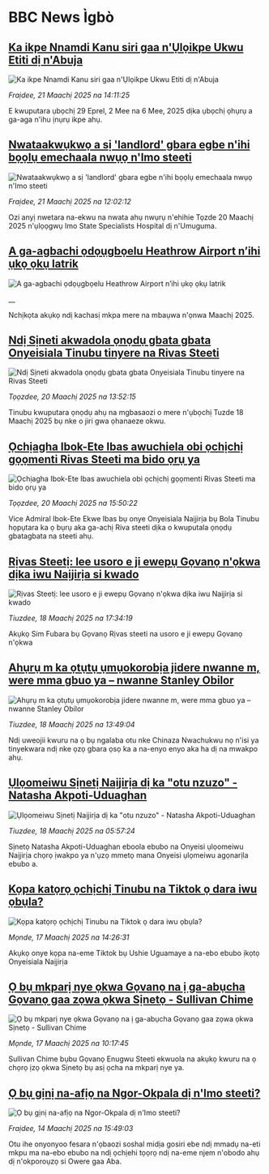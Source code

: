 # BBC News Ìgbò## [Ka ikpe Nnamdi Kanu siri gaa n'Ụlọikpe Ukwu Etiti dị n'Abuja](https://www.bbc.com/igbo/articles/c201yydl04vo?at_campaign=githubrss)![Ka ikpe Nnamdi Kanu siri gaa n'Ụlọikpe Ukwu Etiti dị n'Abuja](https://ichef.bbci.co.uk/ace/standard/240/cpsprodpb/ac66/live/d46b0000-065e-11f0-94d4-6f954f5dcfa3.png)_Fraịdee, 21 Maachị 2025 na 14:11:25_E kwuputara ụbọchị 29 Eprel, 2 Mee na 6 Mee, 2025 dịka ụbọchị ọhụrụ a ga-aga n'ihu ịnụrụ ikpe ahụ.## [Nwataakwụkwọ a sị 'landlord' gbara egbe n'ihi bọọlụ emechaala nwụọ n'Imo steeti](https://www.bbc.com/igbo/articles/czx72gz17p6o?at_campaign=githubrss)![Nwataakwụkwọ a sị 'landlord' gbara egbe n'ihi bọọlụ emechaala nwụọ n'Imo steeti](https://ichef.bbci.co.uk/ace/standard/240/cpsprodpb/d273/live/5ebaa710-064b-11f0-88b7-5556e7b55c5e.png)_Fraịdee, 21 Maachị 2025 na 12:02:12_Ozi anyị nwetara na-ekwu na nwata ahụ nwụrụ n'ehihie Tọzde 20 Maachị 2025 n'ụlọọgwụ Imo State Specialists Hospital dị n'Umuguma.## [A ga-agbachi ọdọụgbọelu Heathrow Airport n’ihi ụkọ ọkụ latrik](https://www.bbc.co.uk/igbo/live/c778nl48lz4t?at_campaign=githubrss)![A ga-agbachi ọdọụgbọelu Heathrow Airport n’ihi ụkọ ọkụ latrik](https://ichef.bbci.co.uk/ace/standard/240/cpsprodpb/1fcd/live/b1455830-061f-11f0-97d3-37df2b293ed1.jpg)__Nchịkọta akụkọ ndị kachasị mkpa mere na mbaụwa n'ọnwa Maachị 2025.## [Ndị Sịneti akwadola ọnọdụ gbata gbata Onyeisiala Tinubu tinyere na Rivas Steeti](https://www.bbc.com/igbo/articles/c9vy30r497no?at_campaign=githubrss)![Ndị Sịneti akwadola ọnọdụ gbata gbata Onyeisiala Tinubu tinyere na Rivas Steeti](https://ichef.bbci.co.uk/ace/standard/240/cpsprodpb/15c0/live/143d4850-0592-11f0-88b7-5556e7b55c5e.jpg)_Tọọzdee, 20 Maachị 2025 na 13:52:15_Tinubu kwuputara ọnọdụ ahụ na mgbasaozi o mere n'ụbọchị Tuzde 18 Maachị 2025 bụ nke o jiri gwa ọhanaeze okwu.## [Ọchịagha Ibok-Ete Ibas awuchiela obi ọchịchị gọọmenti Rivas Steeti ma bido ọrụ ya](https://www.bbc.com/igbo/articles/cpwdpwp2xvzo?at_campaign=githubrss)![Ọchịagha Ibok-Ete Ibas awuchiela obi ọchịchị gọọmenti Rivas Steeti ma bido ọrụ ya](https://ichef.bbci.co.uk/ace/standard/240/cpsprodpb/5e2a/live/36a85e10-05a2-11f0-93be-cfe0eee45431.jpg)_Tọọzdee, 20 Maachị 2025 na 15:50:22_Vice Admiral Ibok-Ete Ekwe Ibas bụ onye Onyeisiala Naịjirịa bụ Bola Tinubu họpụtara ka ọ bụrụ aka ga-achị Riva steeti dịka o kwuputala ọnọdụ gbatagbata na steeti ahụ.## [Rịvas Steetị: lee usoro e ji ewepụ Gọvanọ n'ọkwa dịka iwu Naịjirịa si kwado](https://www.bbc.com/igbo/articles/cpq2p1lxddzo?at_campaign=githubrss)![Rịvas Steetị: lee usoro e ji ewepụ Gọvanọ n'ọkwa dịka iwu Naịjirịa si kwado](https://ichef.bbci.co.uk/ace/standard/240/cpsprodpb/29e8/live/964b8d80-041a-11f0-97d3-37df2b293ed1.jpg)_Tiuzdee, 18 Maachị 2025 na 17:34:19_Akụkọ Sim Fubara bụ Gọvanọ Rịvas steeti na usoro e ji ewepụ Gọvanọ n'ọkwa## [Ahụrụ m ka ọtụtụ ụmụokorobịa jidere nwanne m, were mma gbuo ya – nwanne Stanley Obilor](https://www.bbc.com/igbo/articles/c07z0rr8meyo?at_campaign=githubrss)![Ahụrụ m ka ọtụtụ ụmụokorobịa jidere nwanne m, were mma gbuo ya – nwanne Stanley Obilor](https://ichef.bbci.co.uk/ace/standard/240/cpsprodpb/0ba2/live/4d795860-03fe-11f0-88b7-5556e7b55c5e.png)_Tiuzdee, 18 Maachị 2025 na 13:49:04_Ndị uweojii kwuru na ọ bụ ngalaba otu nke Chinaza Nwachukwu nọ n'isi ya tinyekwara ndị nke ọzọ gbara ọsọ ka a na-enyo enyo aka ha dị na mwakpo ahụ.## [Ụlọomeiwu Sịnetị Naịjirịa dị ka "otu nzuzo" - Natasha Akpoti-Uduaghan](https://www.bbc.com/igbo/articles/cr72p81dvkgo?at_campaign=githubrss)![Ụlọomeiwu Sịnetị Naịjirịa dị ka "otu nzuzo" - Natasha Akpoti-Uduaghan](https://ichef.bbci.co.uk/ace/standard/240/cpsprodpb/b99a/live/9448b2e0-03bd-11f0-a387-437e2fb661fc.jpg)_Tiuzdee, 18 Maachị 2025 na 05:57:24_Sịnetọ Natasha Akpoti-Uduaghan eboola ebubo na Onyeisi ụlọomeiwu Naịjirịa chọrọ ịwakpo ya n'ụzọ mmetọ mana Onyeisi ụlọmeiwu agọnarịla ebubo a.## [Kọpa katọrọ ọchịchị Tinubu na Tiktok ọ dara iwu ọbụla? ](https://www.bbc.com/igbo/articles/c4gm6q7jg7lo?at_campaign=githubrss)![Kọpa katọrọ ọchịchị Tinubu na Tiktok ọ dara iwu ọbụla? ](https://ichef.bbci.co.uk/ace/standard/240/cpsprodpb/cf18/live/da9d6950-0333-11f0-9d83-c7f80f10afdc.jpg)_Mọnde, 17 Maachị 2025 na 14:26:31_Akụkọ onye kọpa na-eme Tiktok bụ Ushie Uguamaye a na-ebo ebubo ịkọtọ Onyeisiala Naịjirịa## [Ọ bụ mkparị nye ọkwa Gọvanọ na ị ga-abụcha Gọvanọ gaa zọwa ọkwa Sịnetọ - Sullivan Chime](https://www.bbc.com/igbo/articles/c78elq256yxo?at_campaign=githubrss)![Ọ bụ mkparị nye ọkwa Gọvanọ na ị ga-abụcha Gọvanọ gaa zọwa ọkwa Sịnetọ - Sullivan Chime](https://ichef.bbci.co.uk/ace/standard/240/cpsprodpb/08b6/live/ebc4d850-0318-11f0-a8b1-950887ddc6e5.jpg)_Mọnde, 17 Maachị 2025 na 10:17:45_Sullivan Chime bụbu Gọvanọ Enugwu Steeti ekwuola na akụkọ kwuru na ọ chọrọ ịzọ ọkwa Sịnetọ bụ asị ọcha na mkparị nye ya.## [Ọ bụ gịnị na-afịọ na Ngor-Okpala dị n'Imo steeti?](https://www.bbc.com/igbo/articles/cwyd63rw0q7o?at_campaign=githubrss)![Ọ bụ gịnị na-afịọ na Ngor-Okpala dị n'Imo steeti?](https://ichef.bbci.co.uk/ace/standard/240/cpsprodpb/b37d/live/99285240-00e6-11f0-a8b1-950887ddc6e5.png)_Fraịdee, 14 Maachị 2025 na 15:49:03_Otu ihe onyonyoo fesara n'ọbaozi soshal midịa gosiri ebe ndị mmadụ na-eti mkpu ma na-ebo ebubo na ndị ọchịehi tọọrọ ndị na-eme njem n'obodo ahụ dị n'okporoụzọ si Owere gaa Aba.